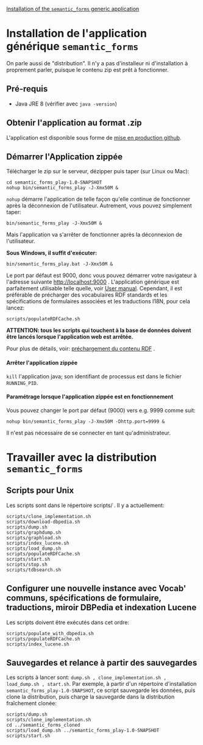 [Installation of the `semantic_forms` generic application](../fr/install.md)

# Installation de l'application générique `semantic_forms`

On parle aussi de "distribution".
Il n'y a pas d'installeur ni d'installation à proprement parler, puisque le contenu zip est prêt à fonctionner.

## Pré-requis 
- Java JRE 8 (vérifier avec `java -version`)

## Obtenir l'application au format .zip
L'application est disponible sous forme de [mise en production github](https://github.com/jmvanel/semantic_forms/releases).

## Démarrer l'Application zippée
Télécharger le zip sur le serveur, dézipper puis taper (sur Linux ou Mac):
```shell
cd semantic_forms_play-1.0-SNAPSHOT
nohup bin/semantic_forms_play -J-Xmx50M &
```

`nohup` démarre l'application de telle façon qu'elle continue de fonctionner après la déconnexion de l'utilisateur.
Autrement, vous pouvez simplement taper:
```
bin/semantic_forms_play -J-Xmx50M &
```
Mais l'application va s'arrêter de fonctionner après la déconnexion de l'utilisateur.

**Sous Windows, il suffit d'exécuter:**
```
bin/semantic_forms_play.bat -J-Xmx50M &
```

Le port par défaut est 9000, donc vous pouvez démarrer votre navigateur à l'adresse suivante [http://localhost:9000](http://localhost:9000) .
L'application générique est parfaitement utilisable telle quelle, voir [User manual](https://github.com/jmvanel/semantic_forms/wiki/User_manual). Cependant, il est préférable de précharger des vocabulaires RDF standards et  les spécifications de formulaires associées et les traductions I18N, pour cela lancez:
```shell
scripts/populateRDFCache.sh
```
**ATTENTION: tous les scripts qui touchent à la base de données doivent être lancés lorsque l'application web est arrêtée.**

Pour plus de détails, voir: [préchargement du contenu RDF](../../scala/forms_play/README.md#preloading-rdf-content) .

#### Arrêter l'application zippée
`kill` l'application java; son identifiant de processus est dans le fichier `RUNNING_PID`.

#### Paramétrage lorsque l'application zippée est en fonctionnement
Vous pouvez changer le port par défaut (9000) vers e.g. 9999 comme suit:

	nohup bin/semantic_forms_play -J-Xmx50M -Dhttp.port=9999 &

Il n'est pas nécessaire de se connecter en tant qu'administrateur.


# Travailler avec la distribution `semantic_forms`

## Scripts pour Unix
Les scripts sont dans le répertoire scripts/ . Il y a actuellement:

```
scripts/clone_implementation.sh
scripts/download-dbpedia.sh
scripts/dump.sh
scripts/graphdump.sh
scripts/graphload.sh
scripts/index_lucene.sh
scripts/load_dump.sh
scripts/populateRDFCache.sh
scripts/start.sh
scripts/stop.sh
scripts/tdbsearch.sh
```

## Configurer une nouvelle instance avec Vocab' communs, spécifications de formulaire, traductions, miroir DBPedia et indexation Lucene
Les scripts doivent être exécutés dans cet ordre:
```
scripts/populate_with_dbpedia.sh
scripts/populateRDFCache.sh
scripts/index_lucene.sh
```

## Sauvegardes et relance à partir des sauvegardes

Les scripts à lancer sont: `dump.sh , clone_implementation.sh , load_dump.sh , start.sh`.
Par exemple, à partir d'un répertoire d'installation `semantic_forms_play-1.0-SNAPSHOT`, ce script sauvegarde les données, puis clone la distribution, puis charge la sauvegarde dans la distribution fraîchement clonée:

```
scripts/dump.sh
scripts/clone_implementation.sh
cd ../semantic_forms_cloned
scripts/load_dump.sh ../semantic_forms_play-1.0-SNAPSHOT
scripts/start.sh
```
 
